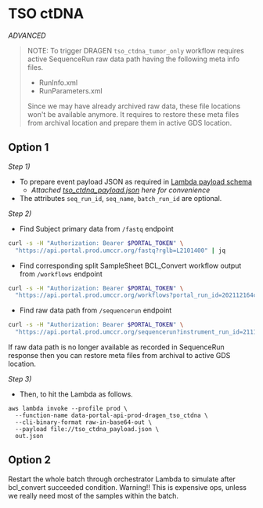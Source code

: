 # TSO ctDNA

_ADVANCED_

> NOTE: To trigger DRAGEN `tso_ctdna_tumor_only` workflow requires active SequenceRun raw data path having the following meta info files.
> - RunInfo.xml
> - RunParameters.xml
> 
> Since we may have already archived raw data, these file locations won't be available anymore. It requires to restore these meta files from archival location and prepare them in active GDS location.


## Option 1

_Step 1)_
- To prepare event payload JSON as required in [Lambda payload schema](https://github.com/umccr/data-portal-apis/blob/dev/data_processors/pipeline/lambdas/dragen_tso_ctdna.py#L75-L114)
  - _Attached [tso_ctdna_payload.json](tso_ctdna_payload.json) here for convenience_
- The attributes `seq_run_id`, `seq_name`, `batch_run_id` are optional.


_Step 2)_
- Find Subject primary data from `/fastq` endpoint
```bash
curl -s -H "Authorization: Bearer $PORTAL_TOKEN" \
  "https://api.portal.prod.umccr.org/fastq?rglb=L2101400" | jq
```

- Find corresponding split SampleSheet BCL_Convert workflow output from `/workflows` endpoint
```bash
curl -s -H "Authorization: Bearer $PORTAL_TOKEN" \
  "https://api.portal.prod.umccr.org/workflows?portal_run_id=202112164c162d5f" | jq
```

- Find raw data path from `/sequencerun` endpoint
```bash
curl -s -H "Authorization: Bearer $PORTAL_TOKEN" \
  "https://api.portal.prod.umccr.org/sequencerun?instrument_run_id=211118_A01052_0064_BH372GDMXY&status=PendingAnalysis" | jq
```

If raw data path is no longer available as recorded in SequenceRun response then you can restore meta files from archival to active GDS location. 


_Step 3)_
- Then, to hit the Lambda as follows.

```
aws lambda invoke --profile prod \
  --function-name data-portal-api-prod-dragen_tso_ctdna \
  --cli-binary-format raw-in-base64-out \
  --payload file://tso_ctdna_payload.json \
  out.json
```


## Option 2

Restart the whole batch through orchestrator Lambda to simulate after bcl_convert succeeded condition. Warning!! This is expensive ops, unless we really need most of the samples within the batch.
